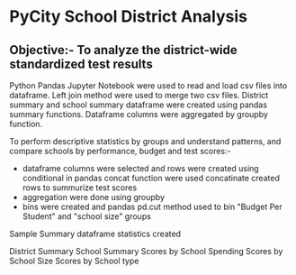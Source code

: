 
# PyCity School District Analysis 

## Objective:- To analyze the district-wide standardized test results

Python Pandas Jupyter Notebook were used to read and load csv files into dataframe. Left join method were used to merge two csv files. District summary and school summary dataframe were created using pandas summary functions. Dataframe columns were aggregated by groupby function. 

To perform descriptive statistics by groups and understand patterns, and compare schools by performance, budget and test scores:-
 - dataframe columns were selected and rows were created using conditional in pandas concat function were used concatinate created rows
   to summurize test scores
 - aggregation were done using groupby
 - bins were created and pandas pd.cut method used to bin "Budget Per Student" and "school size" groups

Sample Summary dataframe statistics created 

District Summary
School Summary
Scores by School Spending
Scores by School Size
Scores by School type
